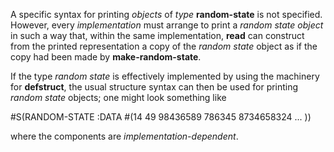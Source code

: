  

A specific syntax for printing *objects* of *type* **random-state** is not specified. However, every *implementation* must arrange to print a *random state object* in such a way that, within the same implementation, **read** can construct from the printed representation a copy of the *random state* object as if the copy had been made by **make-random-state**. 

If the type *random state* is effectively implemented by using the machinery for **defstruct**, the usual structure syntax can then be used for printing *random state* objects; one might look something like 

#S(RANDOM-STATE :DATA #(14 49 98436589 786345 8734658324 ... )) 

where the components are *implementation-dependent*. 

